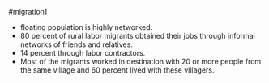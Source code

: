 #migration1 
- floating population is highly networked.
- 80 percent of rural labor migrants obtained their jobs through informal networks of friends and relatives.
- 14 percent through labor contractors.
- Most of the migrants worked in destination with 20 or more people from the same village and 60 percent lived with these villagers.
